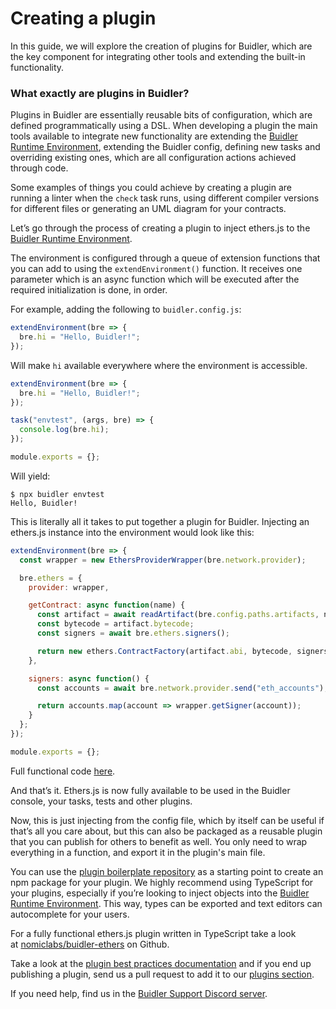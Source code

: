 # Creating a plugin

In this guide, we will explore the creation of plugins for Buidler, which are the key component for integrating other tools and extending the built-in functionality.

### What exactly are plugins in Buidler?

Plugins in Buidler are essentially reusable bits of configuration, which are defined programmatically using a DSL. When developing a plugin the main tools available to integrate new functionality are extending the [Buidler Runtime Environment], extending the Buidler config, defining new tasks and overriding existing ones, which are all configuration actions achieved through code.

Some examples of things you could achieve by creating a plugin are running a linter when the `check` task runs, using different compiler versions for different files or generating an UML diagram for your contracts.

Let’s go through the process of creating a plugin to inject ethers.js to the [Buidler Runtime Environment].

The environment is configured through a queue of extension functions that you can add to using the `extendEnvironment()` function. It receives one parameter which is an async function which will be executed after the required initialization is done, in order.

For example, adding the following to `buidler.config.js`:

```js
extendEnvironment(bre => {
  bre.hi = "Hello, Buidler!";
});
```

Will make `hi` available everywhere where the environment is accessible.

```js
extendEnvironment(bre => {
  bre.hi = "Hello, Buidler!";
});

task("envtest", (args, bre) => {
  console.log(bre.hi);
});

module.exports = {};
```

Will yield:

```
$ npx buidler envtest
Hello, Buidler!
```

This is literally all it takes to put together a plugin for Buidler. Injecting an ethers.js instance into the environment would look like this:

```js
extendEnvironment(bre => {
  const wrapper = new EthersProviderWrapper(bre.network.provider);

  bre.ethers = {
    provider: wrapper,

    getContract: async function(name) {
      const artifact = await readArtifact(bre.config.paths.artifacts, name);
      const bytecode = artifact.bytecode;
      const signers = await bre.ethers.signers();

      return new ethers.ContractFactory(artifact.abi, bytecode, signers[0]);
    },

    signers: async function() {
      const accounts = await bre.network.provider.send("eth_accounts");

      return accounts.map(account => wrapper.getSigner(account));
    }
  };
});

module.exports = {};
```

Full functional code [here](https://gist.github.com/fzeoli/9cdd9c1182b9636829bf71bfacb82c43).

And that’s it. Ethers.js is now fully available to be used in the Buidler console, your tasks, tests and other plugins.

Now, this is just injecting from the config file, which by itself can be useful if that’s all you care about, but this can also be packaged as a reusable plugin that you can publish for others to benefit as well. You only need to wrap everything in a function, and export it in the plugin's main file.

You can use the [plugin boilerplate repository](https://github.com/nomiclabs/buidler-ts-plugin-boilerplate) as a starting point to create an npm package for your plugin. We highly recommend using TypeScript for your plugins, especially if you’re looking to inject objects into the [Buidler Runtime Environment]. This way, types can be exported and text editors can autocomplete for your users.

For a fully functional ethers.js plugin written in TypeScript take a look at [nomiclabs/buidler-ethers](https://github.com/nomiclabs/buidler-ethers) on Github.

Take a look at the [plugin best practices documentation](../advanced/building-plugins.md) and if you end up publishing a plugin, send us a pull request to add it to our [plugins section](../plugins/README.md).

If you need help, find us in the [Buidler Support Discord server](https://discord.gg/ADQjyW8).

[Buidler runtime environment]: ../advanced/buidler-runtime-environment.md
